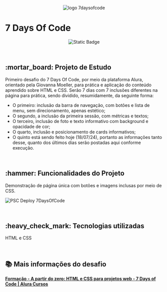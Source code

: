 <p align="center">
 <img src="https://github.com/user-attachments/assets/d4a4168e-6f85-4795-83d9-4c1d2a96d511" alt="logo 7daysofcode">

</p>
<h1>7 Days Of Code</h1>
<p align="center">
<img alt="Static Badge" src="https://img.shields.io/badge/STATUS-EM_ANDAMENTO-orange">
</p>
<br>
<h2>:mortar_board: Projeto de Estudo</h2>
<p>Primeiro desafio do 7 Days Of Code, por meio da plataforma Alura, orientado pela Giovanna Moeller, para prática e aplicação do conteúdo aprendido sobre HTML e CSS. Serão 7 dias com 7 inclusões diferentes na página para prática, sendo dividido, resumidamente, da seguinte forma:

- O primeiro: inclusão da barra de navegação, com botões e lista de menu, sem direcionamento, apenas estético;
- O segundo, a inclusão da primeira sessão, com métricas e textos;
- O terceiro, inclusão de foto e texto informativo com background e opacidade de cor;
- O quarto, inclusão e posicionamento de cards informativos;
- O quinto está sendo feito hoje (18/07/24), portanto as informações tanto desse, quanto dos últimos dias serão postadas aqui conforme execução.</p>
<br>
<h2>:hammer: Funcionalidades do Projeto</h2>
<p>Demonstração de página única com botões e imagens inclusas por meio de CSS.</p>

![PSC Deploy 7DaysOfCode](https://github.com/user-attachments/assets/e10ca7f7-1151-481e-9734-b157580dd10b)


<br>
<h2>:heavy_check_mark: Tecnologias utilizadas</h2>
<p>HTML e CSS</p>
<br>
<h2>📚 Mais informações do desafio</h2>

**[Formação - A partir do zero: HTML e CSS para projetos web - 7 Days of Code | Alura Cursos](https://7daysofcode.io/matricula/html-css)**
